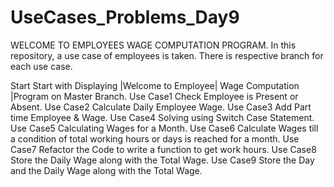 # UseCases_Problems_Day9
WELCOME TO EMPLOYEES WAGE COMPUTATION PROGRAM.
In this repository, a use case of employees is taken. 
There is respective branch for each use case.


Start Start with Displaying |Welcome to Employee| Wage Computation |Program on Master Branch.
Use Case1 Check Employee is Present or Absent.
Use Case2 Calculate Daily Employee Wage.
Use Case3 Add Part time Employee & Wage.
Use Case4 Solving using Switch Case Statement.
Use Case5 Calculating Wages for a Month.
Use Case6 Calculate Wages till a condition of total working hours or days is reached for a month.
Use Case7 Refactor the Code to write a function to get work hours.
Use Case8 Store the Daily Wage along with the Total Wage.
Use Case9 Store the Day and the Daily Wage along with the Total Wage.
